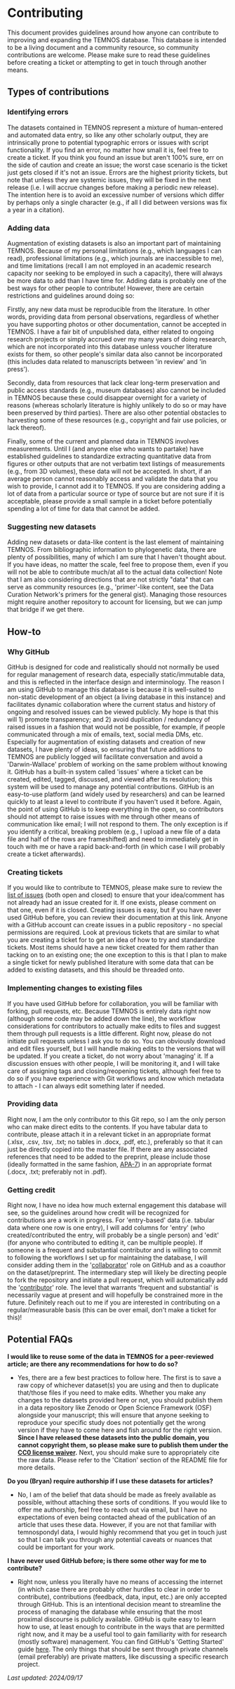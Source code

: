 # Contributing

This document provides guidelines around how anyone can contribute to improving and expanding the TEMNOS database. This database is intended to be a living document and a community resource, so community contributions are welcome. Please make sure to read these guidelines before creating a ticket or attempting to get in touch through another means.
## Types of contributions
### Identifying errors
The datasets contained in TEMNOS represent a mixture of human-entered and automated data entry, so like any other scholarly output, they are intrinsically prone to potential typographic errors or issues with script functionality. If you find an error, no matter how small it is, feel free to create a ticket. If you think you found an issue but aren't 100% sure, err on the side of caution and create an issue; the worst case scenario is the ticket just gets closed if it's not an issue. Errors are the highest priority tickets, but note that unless they are systemic issues, they will be fixed in the next release (i.e. I will accrue changes before making a periodic new release). The intention here is to avoid an excessive number of versions which differ by perhaps only a single character (e.g., if all I did between versions was fix a year in a citation).
### Adding data
Augmentation of existing datasets is also an important part of maintaining TEMNOS. Because of my personal limitations (e.g., which languages I can read), professional limitations (e.g., which journals are inaccessible to me), and time limitations (recall I am not employed in an academic research capacity nor seeking to be employed in such a capacity), there will always be more data to add than I have time for. Adding data is probably one of the best ways for other people to contribute! However, there are certain restrictions and guidelines around doing so: 

Firstly, any new data must be reproducible from the literature. In other words, providing data from personal observations, regardless of whether you have supporting photos or other documentation, cannot be accepted in TEMNOS. I have a fair bit of unpublished data, either related to ongoing research projects or simply accrued over my many years of doing research, which are not incorporated into this database unless voucher literature exists for them, so other people's similar data also cannot be incorporated (this includes data related to manuscripts between 'in review' and 'in press'). 

Secondly, data from resources that lack clear long-term preservation and public access standards (e.g., museum databases) also cannot be included in TEMNOS because these could disappear overnight for a variety of reasons (whereas scholarly literature is highly unlikely to do so or may have been preserved by third parties). There are also other potential obstacles to harvesting some of these resources (e.g., copyright and fair use policies, or lack thereof).

Finally, some of the current and planned data in TEMNOS involves measurements. Until I (and anyone else who wants to partake) have established guidelines to standardize extracting quantitative data from figures or other outputs that are not verbatim text listings of measurements (e.g., from 3D volumes), these data will not be accepted. In short, if an average person cannot reasonably access and validate the data that you wish to provide, I cannot add it to TEMNOS. If you are considering adding a lot of data from a particular source or type of source but are not sure if it is acceptable, please provide a small sample in a ticket before potentially spending a lot of time for data that cannot be added.
### Suggesting new datasets
Adding new datasets or data-like content is the last element of maintaining TEMNOS. From bibliographic information to phylogenetic data, there are plenty of possibilities, many of which I am sure that I haven't thought about. If you have ideas, no matter the scale, feel free to propose them, even if you will not be able to contribute much/at all to the actual data collection! Note that I am also considering directions that are not strictly "data" that can serve as community resources (e.g., 'primer'-like content, see the Data Curation Network's primers for the general gist). Managing those resources might require another repository to account for licensing, but we can jump that bridge if we get there.
## How-to
### Why GitHub
GitHub is designed for code and realistically should not normally be used for regular management of research data, especially static/immutable data, and this is reflected in the interface design and interminology. The reason I am using GitHub to manage this database is because it is well-suited to non-static development of an object (a living database in this instance) and facilitates dynamic collaboration where the current status and history of ongoing and resolved issues can be viewed publicly. My hope is that this will 1) promote transparency; and 2) avoid duplication / redundancy of raised issues in a fashion that would not be possible, for example, if people communicated through a mix of emails, text, social media DMs, etc. Especially for augmentation of existing datasets and creation of new datasets, I have plenty of ideas, so ensuring that future additions to TEMNOS are publicly logged will facilitate conversation and avoid a 'Darwin-Wallace' problem of working on the same problem without knowing it. GitHub has a built-in system called 'issues' where a ticket can be created, edited, tagged, discussed, and viewed after its resolution; this system will be used to manage any potential contributions. GitHub is an easy-to-use platform (and widely used by researchers) and can be learned quickly to at least a level to contribute if you haven't used it before. Again, the point of using GitHub is to keep everything in the open, so contributors should not attempt to raise issues with me through other means of communication like email; I will not respond to them. The only exception is if you identify a critical, breaking problem (e.g., I upload a new file of a data file and half of the rows are frameshifted) and need to immediately get in touch with me or have a rapid back-and-forth (in which case I will probably create a ticket afterwards).
### Creating tickets
If you would like to contribute to TEMNOS, please make sure to review the [list of issues](https://github.com/bryanmgee/temnos/issues) (both open and closed) to ensure that your idea/comment has not already had an issue created for it. If one exists, please comment on that one, even if it is closed. Creating issues is easy, but if you have never used GitHub before, you can review their documentation at this link. Anyone with a GitHub account can create issues in a public repository - no special permissions are required. Look at previous tickets that are similar to what you are creating a ticket for to get an idea of how to try and standardize tickets. Most items should have a new ticket created for them rather than tacking on to an existing one; the one exception to this is that I plan to make a single ticket for newly published literature with some data that can be added to existing datasets, and this should be threaded onto.
### Implementing changes to existing files
If you have used GitHub before for collaboration, you will be familiar with forking, pull requests, etc. Because TEMNOS is entirely data right now (although some code may be added down the line), the workflow considerations for contributors to actually make edits to files and suggest them through pull requests is a little different. Right now, please do not initiate pull requests unless I ask you to do so. You can obviously download and edit files yourself, but I will handle making edits to the versions that will be updated. If you create a ticket, do not worry about 'managing' it. If a discussion ensues with other people, I will be monitoring it, and I will take care of assigning tags and closing/reopening tickets, although feel free to do so if you have experience with Git workflows and know which metadata to attach - I can always edit something later if needed.
### Providing data
Right now, I am the only contributor to this Git repo, so I am the only person who can make direct edits to the contents. If you have tabular data to contribute, please attach it in a relevant ticket in an appropriate format (.xlsx, .csv, .tsv, .txt; no tables in .docx, .pdf, etc.), preferably so that it can just be directly copied into the master file. If there are any associated references that need to be added to the preprint, please include those (ideally formatted in the same fashion, [APA-7](https://apastyle.apa.org/style-grammar-guidelines/references/examples)) in an appropriate format (.docx, .txt; preferably not in .pdf). 
### Getting credit
Right now, I have no idea how much external engagement this database will see, so the guidelines around how credit will be recognized for contributions are a work in progress. For 'entry-based' data (i.e. tabular data where one row is one entry), I will add columns for 'entry' (who created/contributed the entry, will probably be a single person) and 'edit' (for anyone who contributed to editing it, can be multiple people). If someone is a frequent and substantial contributor and is willing to commit to following the workflows I set up for maintaining the database, I will consider adding them in the '[collaborator](https://docs.github.com/en/account-and-profile/setting-up-and-managing-your-personal-account-on-github/managing-access-to-your-personal-repositories/inviting-collaborators-to-a-personal-repository)' role on GitHub and as a coauthor on the dataset/preprint. The intermediary step will likely be directing people to fork the repository and initiate a pull request, which will automatically add the '[contributor](https://docs.github.com/en/get-started/exploring-projects-on-github/contributing-to-a-project)' role. The level that warrants 'frequent and substantial' is necessarily vague at present and will hopefully be constrained more in the future. Definitely reach out to me if you are interested in contributing on a regular/measurable basis (this can be over email, don't make a ticket for this)!

## Potential FAQs
**I would like to reuse some of the data in TEMNOS for a peer-reviewed article; are there any recommendations for how to do so?**
* Yes, there are a few best practices to follow here. The first is to save a raw copy of whichever dataset(s) you are using and then to duplicate that/those files if you need to make edits. Whether you make any changes to the datasets provided here or not, you should publish them in a data repository like Zenodo or Open Science Framework (OSF) alongside your manuscript; this will ensure that anyone seeking to reproduce your specific study does not potentially get the wrong version if they have to come here and fish around for the right version. **Since I have released these datasets into the public domain, you cannot copyright them, so please make sure to publish them under the [CC0 license waiver](https://creativecommons.org/public-domain/cc0/).** Next, you should make sure to appropriately cite the raw data. Please refer to the 'Citation' section of the README file for more details. 

**Do you (Bryan) require authorship if I use these datasets for articles?**
* No, I am of the belief that data should be made as freely available as possible, without attaching these sorts of conditions. If you would like to offer me authorship, feel free to reach out via email, but I have no expectations of even being contacted ahead of the publication of an article that uses these data. However, if you are not that familiar with temnospondyl data, I would highly recommend that you get in touch just so that I can talk you through any potential caveats or nuances that could be important for your work.

**I have never used GitHub before; is there some other way for me to contribute?**
* Right now, unless you literally have no means of accessing the internet (in which case there are probably other hurdles to clear in order to contribute), contributions (feedback, data, input, etc.) are only accepted through GitHub. This is an intentional decision meant to streamline the process of managing the database while ensuring that the most proximal discourse is publicly available. GitHub is quite easy to learn how to use, at least enough to contribute in the ways that are permitted right now, and it may be a useful tool to gain familiarity with for research (mostly software) management. You can find GitHub's 'Getting Started' guide [here](https://docs.github.com/en/get-started). The only things that should be sent through private channels (email preferably) are private matters, like discussing a specific research project.

*Last updated: 2024/09/17*
